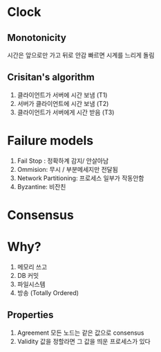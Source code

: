 
# Clock
## Monotonicity
시간은 앞으로만 가고 뒤로 안감
빠르면 시계를 느리게 돌림

## Crisitan's algorithm
1. 클라이언트가 서버에 시간 보냄 (T1)
2. 서버가 클라이언트에 시간 보냄 (T2)
3. 클라이언트가 서버에게 시간 받음 (T3)

# Failure models
1. Fail Stop : 정확하계 감지/ 안살아남
2. Ommision: 무시 / 부분메세지만 전달됨
3. Network Partitioning: 프로세스 일부가 작동안함
4. Byzantine: 비잔친 

# Consensus
# Why?
1. 메모리 쓰고
2. DB 커밋
3. 파일시스템
4. 방송 (Totally Ordered)
## Properties
1. Agreement 모든 노드는 같은 값으로 consensus
2. Validity 값을 정할라면 그 값을 띄운 프로세스가 있다

